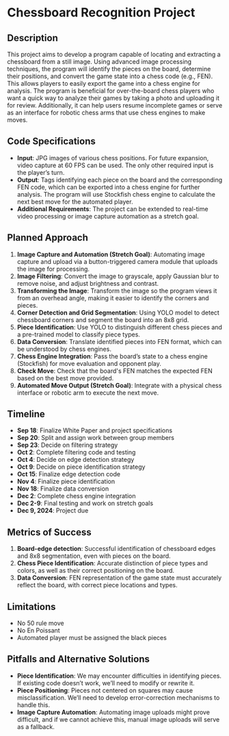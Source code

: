 # Chessboard Recognition Project

## Description

This project aims to develop a program capable of locating and extracting a chessboard from a still image. Using advanced image processing techniques, the program will identify the pieces on the board, determine their positions, and convert the game state into a chess code (e.g., FEN). This allows players to easily export the game into a chess engine for analysis. The program is beneficial for over-the-board chess players who want a quick way to analyze their games by taking a photo and uploading it for review. Additionally, it can help users resume incomplete games or serve as an interface for robotic chess arms that use chess engines to make moves.

## Code Specifications

- **Input**: JPG images of various chess positions. For future expansion, video capture at 60 FPS can be used. The only other required input is the player’s turn.
- **Output**: Tags identifying each piece on the board and the corresponding FEN code, which can be exported into a chess engine for further analysis. The program will use Stockfish chess engine to calculate the next best move for the automated player.
- **Additional Requirements**: The project can be extended to real-time video processing or image capture automation as a stretch goal.

## Planned Approach

1. **Image Capture and Automation (Stretch Goal)**: Automating image capture and upload via a button-triggered camera module that uploads the image for processing.
2. **Image Filtering**: Convert the image to grayscale, apply Gaussian blur to remove noise, and adjust brightness and contrast.
3. **Transforming the Image**: Transform the image so the program views it from an overhead angle, making it easier to identify the corners and pieces.
4. **Corner Detection and Grid Segmentation**: Using YOLO model to detect chessboard corners and segment the board into an 8x8 grid.
5. **Piece Identification**: Use YOLO to distinguish different chess pieces and a pre-trained model to classify piece types.
6. **Data Conversion**: Translate identified pieces into FEN format, which can be understood by chess engines.
7. **Chess Engine Integration**: Pass the board’s state to a chess engine (Stockfish) for move evaluation and opponent play.
8. **Check Move**: Check that the board's FEN matches the expected FEN based on the best move provided.
9. **Automated Move Output (Stretch Goal)**: Integrate with a physical chess interface or robotic arm to execute the next move.

## Timeline

- **Sep 18**: Finalize White Paper and project specifications
- **Sep 20**: Split and assign work between group members
- **Sep 23**: Decide on filtering strategy
- **Oct 2**: Complete filtering code and testing
- **Oct 4**: Decide on edge detection strategy
- **Oct 9**: Decide on piece identification strategy
- **Oct 15**: Finalize edge detection code
- **Nov 4**: Finalize piece identification
- **Nov 18**: Finalize data conversion
- **Dec 2**: Complete chess engine integration
- **Dec 2-9**: Final testing and work on stretch goals
- **Dec 9, 2024**: Project due

## Metrics of Success

1. **Board-edge detection**: Successful identification of chessboard edges and 8x8 segmentation, even with pieces on the board.
2. **Chess Piece Identification**: Accurate distinction of piece types and colors, as well as their correct positioning on the board.
3. **Data Conversion**: FEN representation of the game state must accurately reflect the board, with correct piece locations and types.

## Limitations
- No 50 rule move
- No En Poissant
- Automated player must be assigned the black pieces

## Pitfalls and Alternative Solutions

- **Piece Identification**: We may encounter difficulties in identifying pieces. If existing code doesn’t work, we’ll need to modify or rewrite it.
- **Piece Positioning**: Pieces not centered on squares may cause misclassification. We’ll need to develop error-correction mechanisms to handle this.
- **Image Capture Automation**: Automating image uploads might prove difficult, and if we cannot achieve this, manual image uploads will serve as a fallback.
